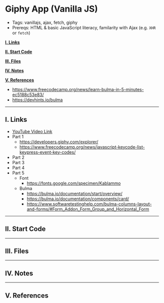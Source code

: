 # Giphy App (Vanilla JS)

- Tags: vanillajs, ajax, fetch, giphy
- Prereqs: HTML & basic JavaScript literacy, familarity with Ajax (e.g. `XHR` or `fetch`)

[**I. Links**](#i-links)

[**II. Start Code**](#ii-start-code)

[**III. Files**](#iii-files)

[**IV. Notes**](#iv-notes)

[**V. References**](#v-references)
- https://www.freecodecamp.org/news/learn-bulma-in-5-minutes-ec5188c53e83/
- https://devhints.io/bulma

---

## I. Links
- [YouTube Video Link](#)
- Part 1
  - https://developers.giphy.com/explorer/
  - https://www.freecodecamp.org/news/javascript-keycode-list-keypress-event-key-codes/
- Part 2
- Part 3
- Part 4
- Part 5
  - Font
    - https://fonts.google.com/specimen/Kablammo
  - Bulma
    - https://bulma.io/documentation/start/overview/
    - https://bulma.io/documentation/components/card/
    - https://www.softwaretestinghelp.com/bulma-columns-layout-and-forms/#Form_Addon_Form_Group_and_Horizontal_Form

---

## II. Start Code



---

## III. Files


---

## IV. Notes



---

## V. References

